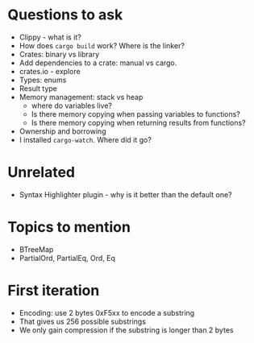 # Questions to ask

- Clippy - what is it?
- How does `cargo build` work? Where is the linker?
- Crates: binary vs library
- Add dependencies to a crate: manual vs cargo.
- crates.io - explore
- Types: enums
- Result type
- Memory management: stack vs heap
  - where do variables live?
  - Is there memory copying when passing variables to functions?
  - Is there memory copying when returning results from functions?
- Ownership and borrowing
- I installed `cargo-watch`. Where did it go?

# Unrelated

- Syntax Highlighter plugin - why is it better than the default one?

# Topics to mention

- BTreeMap
- PartialOrd, PartialEq, Ord, Eq

# First iteration

- Encoding: use 2 bytes 0xF5xx to encode a substring
- That gives us 256 possible substrings
- We only gain compression if the substring is longer than 2 bytes
